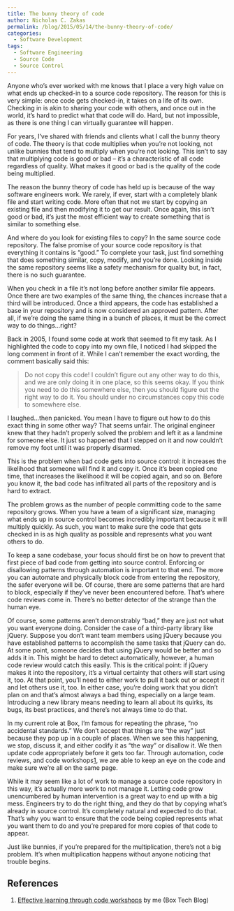 ```yaml
---
title: The bunny theory of code
author: Nicholas C. Zakas
permalink: /blog/2015/05/14/the-bunny-theory-of-code/
categories:
  - Software Development
tags:
  - Software Engineering
  - Source Code
  - Source Control
---
```

Anyone who&#8217;s ever worked with me knows that I place a very high value on what ends up checked-in to a source code repository. The reason for this is very simple: once code gets checked-in, it takes on a life of its own. Checking in is akin to sharing your code with others, and once out in the world, it&#8217;s hard to predict what that code will do. Hard, but not impossible, as there is one thing I can virtually guarantee will happen.

For years, I&#8217;ve shared with friends and clients what I call the bunny theory of code. The theory is that code multiplies when you&#8217;re not looking, not unlike bunnies that tend to multiply when you&#8217;re not looking. This isn&#8217;t to say that multiplying code is good or bad &#8211; it&#8217;s a characteristic of all code regardless of quality. What makes it good or bad is the quality of the code being multiplied.

The reason the bunny theory of code has held up is because of the way software engineers work. We rarely, if ever, start with a completely blank file and start writing code. More often that not we start by copying an existing file and then modifying it to get our result. Once again, this isn&#8217;t good or bad, it&#8217;s just the most efficient way to create something that is similar to something else. 

And where do you look for existing files to copy? In the same source code repository. The false promise of your source code repository is that everything it contains is &#8220;good.&#8221; To complete your task, just find something that does something similar, copy, modify, and you&#8217;re done. Looking inside the same repository seems like a safety mechanism for quality but, in fact, there is no such guarantee.

When you check in a file it&#8217;s not long before another similar file appears. Once there are two examples of the same thing, the chances increase that a third will be introduced. Once a third appears, the code has established a base in your repository and is now considered an approved pattern. After all, if we&#8217;re doing the same thing in a bunch of places, it must be the correct way to do things&#8230;right?

Back in 2005, I found some code at work that seemed to fit my task. As I highlighted the code to copy into my own file, I noticed I had skipped the long comment in front of it. While I can&#8217;t remember the exact wording, the comment basically said this:

> Do not copy this code! I couldn&#8217;t figure out any other way to do this, and we are only doing it in one place, so this seems okay. If you think you need to do this somewhere else, then you should figure out the right way to do it. You should under no circumstances copy this code to somewhere else.

I laughed&#8230;then panicked. You mean I have to figure out how to do this exact thing in some other way? That seems unfair. The original engineer knew that they hadn&#8217;t properly solved the problem and left it as a landmine for someone else. It just so happened that I stepped on it and now couldn&#8217;t remove my foot until it was properly disarmed.

This is the problem when bad code gets into source control: it increases the likelihood that someone will find it and copy it. Once it&#8217;s been copied one time, that increases the likelihood it will be copied again, and so on. Before you know it, the bad code has infiltrated all parts of the repository and is hard to extract.

The problem grows as the number of people committing code to the same repository grows. When you have a team of a significant size, managing what ends up in source control becomes incredibly important because it will multiply quickly. As such, you want to make sure the code that gets checked in is as high quality as possible and represents what you want others to do.

To keep a sane codebase, your focus should first be on how to prevent that first piece of bad code from getting into source control. Enforcing or disallowing patterns through automation is important to that end. The more you can automate and physically block code from entering the repository, the safer everyone will be. Of course, there are some patterns that are hard to block, especially if they&#8217;ve never been encountered before. That&#8217;s where code reviews come in. There&#8217;s no better detector of the strange than the human eye.

Of course, some patterns aren&#8217;t demonstrably &#8220;bad,&#8221; they are just not what you want everyone doing. Consider the case of a third-party library like jQuery. Suppose you don&#8217;t want team members using jQuery because you have established patterns to accomplish the same tasks that jQuery can do. At some point, someone decides that using jQuery would be better and so adds it in. This might be hard to detect automatically, however, a human code review would catch this easily. This is the critical point: if jQuery makes it into the repository, it&#8217;s a virtual certainty that others will start using it, too. At that point, you&#8217;ll need to either work to pull it back out or accept it and let others use it, too. In either case, you&#8217;re doing work that you didn&#8217;t plan on and that&#8217;s almost always a bad thing, especially on a large team. Introducing a new library means needing to learn all about its quirks, its bugs, its best practices, and there&#8217;s not always time to do that.

In my current role at Box, I&#8217;m famous for repeating the phrase, &#8220;no accidental standards.&#8221; We don&#8217;t accept that things are &#8220;the way&#8221; just because they pop up in a couple of places. When we see this happening, we stop, discuss it, and either codify it as &#8220;the way&#8221; or disallow it. We then update code appropriately before it gets too far. Through automation, code reviews, and code workshops[1], we are able to keep an eye on the code and make sure we&#8217;re all on the same page. 

While it may seem like a lot of work to manage a source code repository in this way, it&#8217;s actually more work to not manage it. Letting code grow unencumbered by human intervention is a great way to end up with a big mess. Engineers try to do the right thing, and they do that by copying what&#8217;s already in source control. It&#8217;s completely natural and expected to do that. That&#8217;s why you want to ensure that the code being copied represents what you want them to do and you&#8217;re prepared for more copies of that code to appear.

Just like bunnies, if you&#8217;re prepared for the multiplication, there&#8217;s not a big problem. It&#8217;s when multiplication happens without anyone noticing that trouble begins. 

## References

  1. [Effective learning through code workshops][1] by me (Box Tech Blog)

 [1]: https://www.box.com/blog/effective-learning-through-code-workshops/
